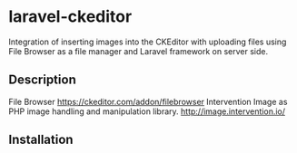 # laravel-ckeditor
Integration of inserting images into the CKEditor with uploading files using File Browser as a file manager and Laravel framework on server side. 

## Description

File Browser https://ckeditor.com/addon/filebrowser
Intervention Image as PHP image handling and manipulation library. http://image.intervention.io/

## Installation 